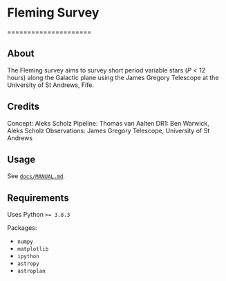 
# Fleming Survey

=====================

## About

The Fleming survey aims to survey short period variable stars ($P<12$ hours) along
the Galactic plane using the James Gregory Telescope at the University of St Andrews, Fife.


## Credits

Concept: Aleks Scholz
Pipeline: Thomas van Aalten
DR1: Ben Warwick, Aleks Scholz
Observations: James Gregory Telescope, University of St Andrews


## Usage

See [`docs/MANUAL.md`](docs/MANUAL.md).


## Requirements

Uses Python `>= 3.8.3`

Packages:

- `numpy`
- `matplotlib`
- `ipython`
- `astropy`
- `astroplan`
